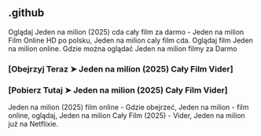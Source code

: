 ## .github

Oglądaj Jeden na milion (2025) cda cały film za darmo - Jeden na milion Film Online HD po polsku, Jeden na milion caly film cda. Oglądaj film Jeden na milion online. Gdzie można oglądać Jeden na milion filmy za Darmo

### [Obejrzyj Teraz ➤ Jeden na milion (2025) Cały Film Vider]

### [Pobierz Tutaj ➤ Jeden na milion (2025) Cały Film Vider]

Jeden na milion (2025) film online - Gdzie obejrzeć, Jeden na milion - film online, oglądaj, Jeden na milion Cały Film (2025) - Vider, Jeden na milion już na Netflixie.
